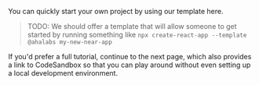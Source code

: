 You can quickly start your own project by using our template here. 

> TODO: We should offer a template that will allow someone to get started by running something like `npx create-react-app --template @ahalabs my-new-near-app`

If you'd prefer a full tutorial, continue to the next page, which also provides a link to CodeSandbox so that you can play around without even setting up a local development environment.